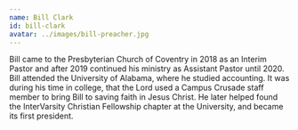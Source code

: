 ```yaml
---
name: Bill Clark
id: bill-clark
avatar: ../images/bill-preacher.jpg
---
```


Bill came to the Presbyterian Church of Coventry in 2018 as an Interim Pastor and after 2019 continued his ministry as Assistant Pastor until 2020. Bill attended the University of Alabama, where he studied accounting. It was during his time in college, that the Lord used a Campus Crusade staff member to bring Bill to saving faith in Jesus Christ. He later helped found the InterVarsity Christian Fellowship chapter at the University, and became its first president.
